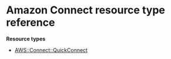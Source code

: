 # Amazon Connect resource type reference<a name="AWS_Connect"></a>

**Resource types**
+ [AWS::Connect::QuickConnect](aws-resource-connect-quickconnect.md)